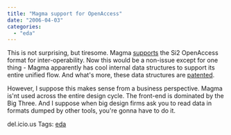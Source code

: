 ```yaml
---
title: "Magma support for OpenAccess"
date: "2006-04-03"
categories: 
  - "eda"
---
```


This is not surprising, but tiresome. Magma [supports](http://www.eetimes.com/news/design/showArticle.jhtml;jsessionid=5BGFKARP4I13GQSNDBCCKHSCJUMEKJVN?articleID=184417561) the Si2 OpenAccess format for inter-operability. Now this would be a non-issue except for one thing - Magma apparently has cool internal data structures to support its entire unified flow. And what's more, these data structures are [patented](http://gauss.ffii.org/PatentView/EP1092201).

However, I suppose this makes sense from a business perspective. Magma is'nt used across the entire design cycle. The front-end is dominated by the Big Three. And I suppose when big design firms ask you to read data in formats dumped by other tools, you're gonna have to do it.

del.icio.us Tags: [eda](http://del.icio.us/sss8ue/eda)
